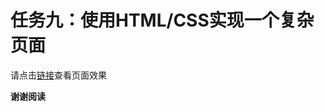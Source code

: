 # 任务九：使用HTML/CSS实现一个复杂页面

请点击[链接]查看页面效果

**谢谢阅读**

[//]: # (These are reference links used in the body of this note and get stripped out when the markdown processor does its job. There is no need to format nicely because it shouldn't be seen. Thanks SO - http://stackoverflow.com/questions/4823468/store-comments-in-markdown-syntax)

[链接]: <https://htmlpreview.github.io/?https://github.com/viivLgr/baiduTest/blob/master/html%2Bcss/task_09/index.html>


